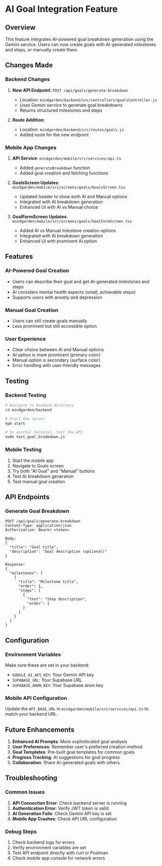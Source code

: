 # AI Goal Integration Feature

## Overview

This feature integrates AI-powered goal breakdown generation using the Gemini service. Users can now create goals with AI-generated milestones and steps, or manually create them.

## Changes Made

### Backend Changes

1. **New API Endpoint**: `POST /api/goals/generate-breakdown`
   - Location: `mindgarden/backend/src/controllers/goalsController.js`
   - Uses Gemini service to generate goal breakdowns
   - Returns structured milestones and steps

2. **Route Addition**: 
   - Location: `mindgarden/backend/src/routes/goals.js`
   - Added route for the new endpoint

### Mobile App Changes

1. **API Service**: `mindgarden/mobile/src/services/api.ts`
   - Added `generateBreakdown` function
   - Added goal creation and fetching functions

2. **GoalsScreen Updates**: `mindgarden/mobile/src/screens/goals/GoalsScreen.tsx`
   - Updated header to show both AI and Manual options
   - Integrated with AI breakdown generation
   - Enhanced UI with AI vs Manual choice

3. **GoalFormScreen Updates**: `mindgarden/mobile/src/screens/goals/GoalFormScreen.tsx`
   - Added AI vs Manual milestone creation options
   - Integrated with AI breakdown generation
   - Enhanced UI with prominent AI option

## Features

### AI-Powered Goal Creation
- Users can describe their goal and get AI-generated milestones and steps
- AI considers mental health aspects (small, achievable steps)
- Supports users with anxiety and depression

### Manual Goal Creation
- Users can still create goals manually
- Less prominent but still accessible option

### User Experience
- Clear choice between AI and Manual options
- AI option is more prominent (primary color)
- Manual option is secondary (surface color)
- Error handling with user-friendly messages

## Testing

### Backend Testing
```bash
# Navigate to backend directory
cd mindgarden/backend

# Start the server
npm start

# In another terminal, test the API
node test_goal_breakdown.js
```

### Mobile Testing
1. Start the mobile app
2. Navigate to Goals screen
3. Try both "AI Goal" and "Manual" buttons
4. Test AI breakdown generation
5. Test manual goal creation

## API Endpoints

### Generate Goal Breakdown
```
POST /api/goals/generate-breakdown
Content-Type: application/json
Authorization: Bearer <token>

Body:
{
  "title": "Goal title",
  "description": "Goal description (optional)"
}

Response:
{
  "milestones": [
    {
      "title": "Milestone title",
      "order": 1,
      "steps": [
        {
          "text": "Step description",
          "order": 1
        }
      ]
    }
  ]
}
```

## Configuration

### Environment Variables
Make sure these are set in your backend:
- `GOOGLE_AI_API_KEY`: Your Gemini API key
- `SUPABASE_URL`: Your Supabase URL
- `SUPABASE_ANON_KEY`: Your Supabase anon key

### Mobile API Configuration
Update the `API_BASE_URL` in `mindgarden/mobile/src/services/api.ts` to match your backend URL.

## Future Enhancements

1. **Enhanced AI Prompts**: More sophisticated goal analysis
2. **User Preferences**: Remember user's preferred creation method
3. **Goal Templates**: Pre-built goal templates for common goals
4. **Progress Tracking**: AI suggestions for goal progress
5. **Collaboration**: Share AI-generated goals with others

## Troubleshooting

### Common Issues

1. **API Connection Error**: Check backend server is running
2. **Authentication Error**: Verify JWT token is valid
3. **AI Generation Fails**: Check Gemini API key is set
4. **Mobile App Crashes**: Check API URL configuration

### Debug Steps

1. Check backend logs for errors
2. Verify environment variables are set
3. Test API endpoint directly with curl or Postman
4. Check mobile app console for network errors 